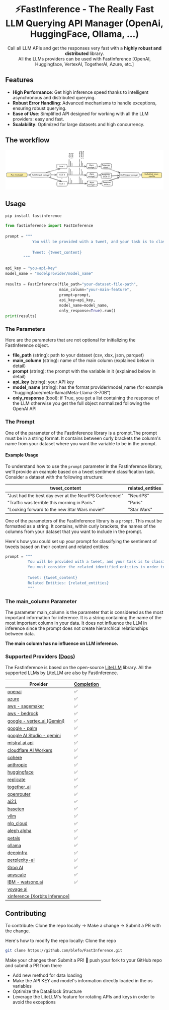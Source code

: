 <h1 align="center">
        ⚡FastInference - The Really Fast LLM Querying API Manager (OpenAi, HuggingFace, Ollama, ...)
</h1>
<p align="center">
            <p align="center">Call all LLM APIs and get the responses very fast with a <b> highly robust and distributed </b> library. <br>
            All the LLMs providers can be used with FastInference  [OpenAI, Huggingface, VertexAI, TogetherAI, Azure, etc.]
</p>

## Features

- **High Performance**: Get high inference speed thanks to intelligent asynchronous and distributed querying.
- **Robust Error Handling**: Advanced mechanisms to handle exceptions, ensuring robust querying.
- **Ease of Use**: Simplified API designed for working with all the LLM providers: easy and fast.
- **Scalability**: Optimized for large datasets and high concurrency.

## The workflow
![Diagram of the workflow](https://github.com/blefo/FastInference/blob/main/detailed_workflow.png)

## Usage

```bash
pip install fastinference
```

```python
from fastinference import FastInference

prompt = """
            You will be provided with a tweet, and your task is to classify its sentiment as positive, neutral, or negative.
            
            Tweet: {tweet_content}
        """

api_key = "you-api-key"
model_name = "modelprovider/model_name"

results = FastInference(file_path="your-dataset-file-path", 
                        main_column="your-main-feature", 
                        prompt=prompt, 
                        api_key=api_key,
                        model_name=model_name, 
                        only_response=True).run()
print(results)
```

### The Parameters
Here are the parameters that are not optional for initializing the FastInference object.
* **file_path** (string): path to your dataset (csv, xlsx, json, parquet)
* **main_column** (string): name of the main column (explained below in detail)
* **prompt** (string): the prompt with the variable in it (explained below in detail)
* **api_key** (string): your API key
* **model_name** (string): has the format provider/model_name (for example "huggingface/meta-llama/Meta-Llama-3-70B")
* **only_response** (bool): if True, you get a list containing the response of the LLM otherwise you get the full object normalized following the OpenAI API



### The Prompt
One of the parameter of the FastInference library is a prompt.The prompt must be in a string format.
It contains between curly brackets the column's name from your dataset where you want the variable to be in the prompt.

#### Example Usage
To understand how to use the `prompt` parameter in the FastInference library, we'll provide an example based on a tweet sentiment classification task. Consider a dataset with the following structure:

| tweet_content                                           | related_entities |
|---------------------------------------------------------|------------------|
| "Just had the best day ever at the NeurIPS Conference!" | "NeurIPS"        |
| "Traffic was terrible this morning in Paris."           | "Paris"          |
| "Looking forward to the new Star Wars movie!"           | "Star Wars"      |

One of the parameters of the FastInference library is a `prompt`. This must be formatted as a string. It contains, within curly brackets, the names of the columns from your dataset that you want to include in the prompt.

Here's how you could set up your prompt for classifying the sentiment of tweets based on their content and related entities:

```python
prompt = """
          You will be provided with a tweet, and your task is to classify its sentiment as positive, neutral, or negative.
          You must consider the related identified entities in order to make a good decision.
          
          Tweet: {tweet_content}
          Related Entities: {related_entities}
          """
```

### The main_column Parameter
The parameter main_column is the parameter that is considered as the most important information for inference.
It is a string containing the name of the most important column in your data.
It does not influence the LLM in inference since the prompt does not create hierarchical relationships between data.

**The main column has no influence on LLM inference.**


### Supported Providers ([Docs](https://docs.litellm.ai/docs/providers))

The FastInference is based on the open-source [LiteLLM](https://github.com/BerriAI/litellm/blob/main/README.md) library. All the supported LLMs by LiteLLM are also by FastInference.

| Provider                                                                            | [Completion](https://docs.litellm.ai/docs/#basic-usage) |
| ----------------------------------------------------------------------------------- | ------------------------------------------------------- |
| [openai](https://docs.litellm.ai/docs/providers/openai)                             | ✅                                                      |
| [azure](https://docs.litellm.ai/docs/providers/azure)                               | ✅                                                      |
| [aws - sagemaker](https://docs.litellm.ai/docs/providers/aws_sagemaker)             | ✅                                                      |
| [aws - bedrock](https://docs.litellm.ai/docs/providers/bedrock)                     | ✅                                                      |
| [google - vertex_ai [Gemini]](https://docs.litellm.ai/docs/providers/vertex)        | ✅                                                      |
| [google - palm](https://docs.litellm.ai/docs/providers/palm)                        | ✅                                                      |
| [google AI Studio - gemini](https://docs.litellm.ai/docs/providers/gemini)          | ✅                                                      |
| [mistral ai api](https://docs.litellm.ai/docs/providers/mistral)                    | ✅                                                      |
| [cloudflare AI Workers](https://docs.litellm.ai/docs/providers/cloudflare_workers)  | ✅                                                      |
| [cohere](https://docs.litellm.ai/docs/providers/cohere)                             | ✅                                                      |
| [anthropic](https://docs.litellm.ai/docs/providers/anthropic)                       | ✅                                                      |
| [huggingface](https://docs.litellm.ai/docs/providers/huggingface)                   | ✅                                                      |
| [replicate](https://docs.litellm.ai/docs/providers/replicate)                       | ✅                                                      |
| [together_ai](https://docs.litellm.ai/docs/providers/togetherai)                    | ✅                                                      |
| [openrouter](https://docs.litellm.ai/docs/providers/openrouter)                     | ✅                                                      |
| [ai21](https://docs.litellm.ai/docs/providers/ai21)                                 | ✅                                                      |
| [baseten](https://docs.litellm.ai/docs/providers/baseten)                           | ✅                                                      |
| [vllm](https://docs.litellm.ai/docs/providers/vllm)                                 | ✅                                                      |
| [nlp_cloud](https://docs.litellm.ai/docs/providers/nlp_cloud)                       | ✅                                                      |
| [aleph alpha](https://docs.litellm.ai/docs/providers/aleph_alpha)                   | ✅                                                      |
| [petals](https://docs.litellm.ai/docs/providers/petals)                             | ✅                                                      |
| [ollama](https://docs.litellm.ai/docs/providers/ollama)                             | ✅                                                      |
| [deepinfra](https://docs.litellm.ai/docs/providers/deepinfra)                       | ✅                                                      |
| [perplexity-ai](https://docs.litellm.ai/docs/providers/perplexity)                  | ✅                                                      |
| [Groq AI](https://docs.litellm.ai/docs/providers/groq)                              | ✅                                                      |
| [anyscale](https://docs.litellm.ai/docs/providers/anyscale)                         | ✅                                                      |
| [IBM - watsonx.ai](https://docs.litellm.ai/docs/providers/watsonx)                  | ✅                                                      |
| [voyage ai](https://docs.litellm.ai/docs/providers/voyage)                          |                                                         |
| [xinference [Xorbits Inference]](https://docs.litellm.ai/docs/providers/xinference) |                                                         |

## Contributing

To contribute: Clone the repo locally -> Make a change -> Submit a PR with the change.

Here's how to modify the repo locally: Clone the repo

```bash
git clone https://github.com/blefo/FastInference.git
```

Make your changes then Submit a PR! 🚀
push your fork to your GitHub repo and submit a PR from there

- Add new method for data loading
- Make the API KEY and model's information directly loaded in the os variables
- Optimize the DataBlock Structure
- Leverage the LiteLLM's feature for rotating APIs and keys in order to avoid the exceptions 
